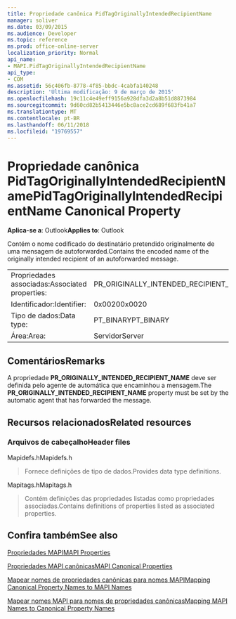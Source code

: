 ```yaml
---
title: Propriedade canônica PidTagOriginallyIntendedRecipientName
manager: soliver
ms.date: 03/09/2015
ms.audience: Developer
ms.topic: reference
ms.prod: office-online-server
localization_priority: Normal
api_name:
- MAPI.PidTagOriginallyIntendedRecipientName
api_type:
- COM
ms.assetid: 56c406fb-8778-4f85-bbdc-4cabfa140248
description: 'Última modificação: 9 de março de 2015'
ms.openlocfilehash: 19c11c4e49eff9156a928dfa3d2a8b51d8873984
ms.sourcegitcommit: 9d60cd82b5413446e5bc8ace2cd689f683fb41a7
ms.translationtype: MT
ms.contentlocale: pt-BR
ms.lasthandoff: 06/11/2018
ms.locfileid: "19769557"
---
```

# <a name="pidtagoriginallyintendedrecipientname-canonical-property"></a><span data-ttu-id="39829-103">Propriedade canônica PidTagOriginallyIntendedRecipientName</span><span class="sxs-lookup"><span data-stu-id="39829-103">PidTagOriginallyIntendedRecipientName Canonical Property</span></span>

  
  
<span data-ttu-id="39829-104">**Aplica-se a**: Outlook</span><span class="sxs-lookup"><span data-stu-id="39829-104">**Applies to**: Outlook</span></span> 
  
<span data-ttu-id="39829-105">Contém o nome codificado do destinatário pretendido originalmente de uma mensagem de autoforwarded.</span><span class="sxs-lookup"><span data-stu-id="39829-105">Contains the encoded name of the originally intended recipient of an autoforwarded message.</span></span>
  
|||
|:-----|:-----|
|<span data-ttu-id="39829-106">Propriedades associadas:</span><span class="sxs-lookup"><span data-stu-id="39829-106">Associated properties:</span></span>  <br/> |<span data-ttu-id="39829-107">PR_ORIGINALLY_INTENDED_RECIPIENT_NAME</span><span class="sxs-lookup"><span data-stu-id="39829-107">PR_ORIGINALLY_INTENDED_RECIPIENT_NAME</span></span>  <br/> |
|<span data-ttu-id="39829-108">Identificador:</span><span class="sxs-lookup"><span data-stu-id="39829-108">Identifier:</span></span>  <br/> |<span data-ttu-id="39829-109">0x0020</span><span class="sxs-lookup"><span data-stu-id="39829-109">0x0020</span></span>  <br/> |
|<span data-ttu-id="39829-110">Tipo de dados:</span><span class="sxs-lookup"><span data-stu-id="39829-110">Data type:</span></span>  <br/> |<span data-ttu-id="39829-111">PT_BINARY</span><span class="sxs-lookup"><span data-stu-id="39829-111">PT_BINARY</span></span>  <br/> |
|<span data-ttu-id="39829-112">Área:</span><span class="sxs-lookup"><span data-stu-id="39829-112">Area:</span></span>  <br/> |<span data-ttu-id="39829-113">Servidor</span><span class="sxs-lookup"><span data-stu-id="39829-113">Server</span></span>  <br/> |
   
## <a name="remarks"></a><span data-ttu-id="39829-114">Comentários</span><span class="sxs-lookup"><span data-stu-id="39829-114">Remarks</span></span>

<span data-ttu-id="39829-115">A propriedade **PR_ORIGINALLY_INTENDED_RECIPIENT_NAME** deve ser definida pelo agente de automática que encaminhou a mensagem.</span><span class="sxs-lookup"><span data-stu-id="39829-115">The **PR_ORIGINALLY_INTENDED_RECIPIENT_NAME** property must be set by the automatic agent that has forwarded the message.</span></span> 
  
## <a name="related-resources"></a><span data-ttu-id="39829-116">Recursos relacionados</span><span class="sxs-lookup"><span data-stu-id="39829-116">Related resources</span></span>

### <a name="header-files"></a><span data-ttu-id="39829-117">Arquivos de cabeçalho</span><span class="sxs-lookup"><span data-stu-id="39829-117">Header files</span></span>

<span data-ttu-id="39829-118">Mapidefs.h</span><span class="sxs-lookup"><span data-stu-id="39829-118">Mapidefs.h</span></span>
  
> <span data-ttu-id="39829-119">Fornece definições de tipo de dados.</span><span class="sxs-lookup"><span data-stu-id="39829-119">Provides data type definitions.</span></span>
    
<span data-ttu-id="39829-120">Mapitags.h</span><span class="sxs-lookup"><span data-stu-id="39829-120">Mapitags.h</span></span>
  
> <span data-ttu-id="39829-121">Contém definições das propriedades listadas como propriedades associadas.</span><span class="sxs-lookup"><span data-stu-id="39829-121">Contains definitions of properties listed as associated properties.</span></span>
    
## <a name="see-also"></a><span data-ttu-id="39829-122">Confira também</span><span class="sxs-lookup"><span data-stu-id="39829-122">See also</span></span>



[<span data-ttu-id="39829-123">Propriedades MAPI</span><span class="sxs-lookup"><span data-stu-id="39829-123">MAPI Properties</span></span>](mapi-properties.md)
  
[<span data-ttu-id="39829-124">Propriedades MAPI canônicas</span><span class="sxs-lookup"><span data-stu-id="39829-124">MAPI Canonical Properties</span></span>](mapi-canonical-properties.md)
  
[<span data-ttu-id="39829-125">Mapear nomes de propriedades canônicas para nomes MAPI</span><span class="sxs-lookup"><span data-stu-id="39829-125">Mapping Canonical Property Names to MAPI Names</span></span>](mapping-canonical-property-names-to-mapi-names.md)
  
[<span data-ttu-id="39829-126">Mapear nomes MAPI para nomes de propriedades canônicas</span><span class="sxs-lookup"><span data-stu-id="39829-126">Mapping MAPI Names to Canonical Property Names</span></span>](mapping-mapi-names-to-canonical-property-names.md)

